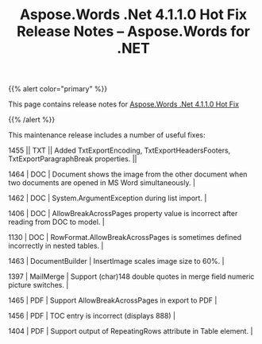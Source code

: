 ﻿---
title: Aspose.Words .Net 4.1.1.0 Hot Fix Release Notes – Aspose.Words for .NET
articleTitle: Aspose.Words .Net 4.1.1.0 Hot Fix Release Notes
linktitle: Aspose.Words .Net 4.1.1.0 Hot Fix Release Notes
description: "Aspose.Words .Net 4.1.1.0 Hot Fix Release Notes – learn about the latest updates and fixes."
type: docs
weight: 200
url: /net/aspose-words-net-4-1-1-0-hot-fix-release-notes/
---

{{% alert color="primary" %}}

This page contains release notes for [Aspose.Words .Net 4.1.1.0 Hot Fix](https://downloads.aspose.com/words/net/new-releases/aspose.words-.net-4.1.1.0-hot-fix/)

{{% /alert %}}

This maintenance release includes a number of useful fixes:

1455 || 
TXT || 
Added TxtExportEncoding, TxtExportHeadersFooters, TxtExportParagraphBreak properties. ||

1464 | DOC | 
Document shows the image from the other document when two documents are opened in MS Word simultaneously. |

1462 | DOC | 
System.ArgumentException during list import. |

1406 | DOC | 
AllowBreakAcrossPages property value is incorrect after reading from DOC to model. |

1130 | DOC | 
RowFormat.AllowBreakAcrossPages is sometimes defined incorrectly in nested tables. |

1463 | DocumentBuilder | 
InsertImage scales image size to 60%. |

1397 | MailMerge | 
Support (char)148 double quotes in merge field numeric picture switches. |

1465 | PDF | 
Support AllowBreakAcrossPages in export to PDF |

1456 | PDF | 
TOC entry is incorrect (displays 888) |

1404 | PDF | 
Support output of RepeatingRows attribute in Table element. |


